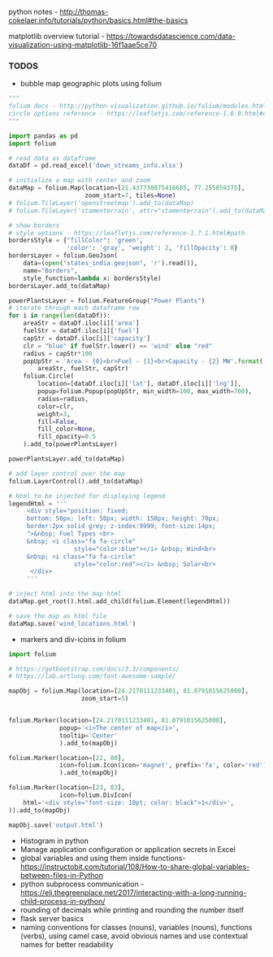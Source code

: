 python notes -  http://thomas-cokelaer.info/tutorials/python/basics.html#the-basics

matplotlib overview tutorial - https://towardsdatascience.com/data-visualization-using-matplotlib-16f1aae5ce70


### TODOS
* bubble map geographic plots using folium 
```python
"""
folium docs - http://python-visualization.github.io/folium/modules.html#
circle options reference - https://leafletjs.com/reference-1.6.0.html#circle
"""

import pandas as pd
import folium

# read data as dataframe
dataDf = pd.read_excel('down_streams_info.xlsx')

# initialize a map with center and zoom
dataMap = folium.Map(location=[21.437730075416685, 77.255859375],
                     zoom_start=7, tiles=None)
# folium.TileLayer('openstreetmap').add_to(dataMap)
# folium.TileLayer('stamenterrain', attr="stamenterrain").add_to(dataMap)

# show borders
# style options - https://leafletjs.com/reference-1.7.1.html#path
bordersStyle = {"fillColor": 'green',
                'color': 'gray', 'weight': 2, 'fillOpacity': 0}
bordersLayer = folium.GeoJson(
    data=(open("states_india.geojson", 'r').read()),
    name="Borders",
    style_function=lambda x: bordersStyle)
bordersLayer.add_to(dataMap)

powerPlantsLayer = folium.FeatureGroup("Power Plants")
# iterate through each dataframe row
for i in range(len(dataDf)):
    areaStr = dataDf.iloc[i]['area']
    fuelStr = dataDf.iloc[i]['fuel']
    capStr = dataDf.iloc[i]['capacity']
    clr = "blue" if fuelStr.lower() == 'wind' else "red"
    radius = capStr*100
    popUpStr = 'Area - {0}<br>Fuel - {1}<br>Capacity - {2} MW'.format(
        areaStr, fuelStr, capStr)
    folium.Circle(
        location=[dataDf.iloc[i]['lat'], dataDf.iloc[i]['lng']],
        popup=folium.Popup(popUpStr, min_width=100, max_width=700),
        radius=radius,
        color=clr,
        weight=3,
        fill=False,
        fill_color=None,
        fill_opacity=0.5
    ).add_to(powerPlantsLayer)

powerPlantsLayer.add_to(dataMap)

# add layer control over the map
folium.LayerControl().add_to(dataMap)

# html to be injected for displaying legend
legendHtml = '''
     <div style="position: fixed; 
     bottom: 50px; left: 50px; width: 150px; height: 70px; 
     border:2px solid grey; z-index:9999; font-size:14px;
     ">&nbsp; Fuel Types <br>
     &nbsp; <i class="fa fa-circle"
                  style="color:blue"></i> &nbsp; Wind<br>
     &nbsp; <i class="fa fa-circle"
                  style="color:red"></i> &nbsp; Solar<br>
      </div>
     '''

# inject html into the map html
dataMap.get_root().html.add_child(folium.Element(legendHtml))

# save the map as html file
dataMap.save('wind_locations.html')
```

* markers and div-icons in folium
```python
import folium

# https://getbootstrap.com/docs/3.3/components/
# https://lab.artlung.com/font-awesome-sample/

mapObj = folium.Map(location=[24.2170111233401, 81.0791015625000],
                    zoom_start=5)


folium.Marker(location=[24.2170111233401, 81.0791015625000],
              popup='<i>The center of map</i>',
              tooltip='Center'
              ).add_to(mapObj)

folium.Marker(location=[22, 80],
              icon=folium.Icon(icon='magnet', prefix='fa', color='red')
              ).add_to(mapObj)

folium.Marker(location=[23, 83],
              icon=folium.DivIcon(
    html='<div style="font-size: 18pt; color: black">1</div>',
)).add_to(mapObj)

mapObj.save('output.html')
```

* Histogram in python
* Manage application configuration or application secrets in Excel  
* global variables and using them inside functions- https://instructobit.com/tutorial/108/How-to-share-global-variables-between-files-in-Python
* python subprocess communication - https://eli.thegreenplace.net/2017/interacting-with-a-long-running-child-process-in-python/
* rounding of decimals while printing and rounding the number itself
* flask server basics
* naming conventions for classes (nouns), variables (nouns), functions (verbs), using camel case, avoid obvious names and use contextual names for better readability



<!--stackedit_data:
eyJoaXN0b3J5IjpbLTg4MTEzODM4MSwtOTg5NDc3MjYxLC0yMD
U2NDA1NTUwLC05Nzg2NzM0MSwtMzIzOTg4MTQ5LC0xOTIzNzYz
OTQ3LDM5NDUzNzg2OSwtMTM5MTQ5NTYwNSwtMjIxODg5OTc1LD
Y2MTY3NDAxNCw5MjY3OTUzMDQsLTM5ODU0MjYwMCwxMTcyMjM2
MjgzLDE4NTIwMDYwMjUsMjEyMTU3NzE0LC03NzQ4NjAxNDMsLT
UyMDQ3MTkzOCw3MzkwNzM3NzksLTk2MTU4Mzc4MywtMTY4Mzk2
MTM2XX0=
-->